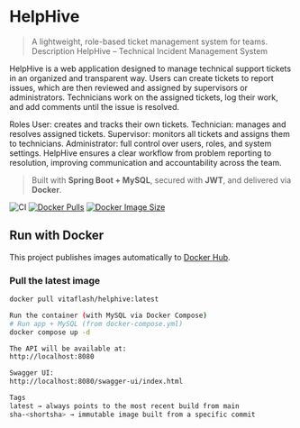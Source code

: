 # HelpHive

> A lightweight, role-based ticket management system for teams.  
> Description
> HelpHive – Technical Incident Management System

HelpHive is a web application designed to manage technical support tickets in an organized and transparent way.
Users can create tickets to report issues, which are then reviewed and assigned by supervisors or administrators.
Technicians work on the assigned tickets, log their work, and add comments until the issue is resolved.

Roles
User: creates and tracks their own tickets.
Technician: manages and resolves assigned tickets.
Supervisor: monitors all tickets and assigns them to technicians.
Administrator: full control over users, roles, and system settings.
HelpHive ensures a clear workflow from problem reporting to resolution, improving communication and accountability across the team.

> Built with **Spring Boot + MySQL**, secured with **JWT**, and delivered via **Docker**.

![CI](https://github.com/vitaflash/helphive/actions/workflows/docker.yml/badge.svg)
[![Docker Pulls](https://img.shields.io/docker/pulls/vitaflash/helphive?logo=docker)](https://hub.docker.com/r/vitaflash/helphive)
[![Docker Image Size](https://img.shields.io/docker/image-size/vitaflash/helphive/latest?logo=docker)](https://hub.docker.com/r/vitaflash/helphive)


## Run with Docker

This project publishes images automatically to [Docker Hub](https://hub.docker.com/r/vitaflash/helphive).

### Pull the latest image
```bash
docker pull vitaflash/helphive:latest

Run the container (with MySQL via Docker Compose)
# Run app + MySQL (from docker-compose.yml)
docker compose up -d

The API will be available at:
http://localhost:8080

Swagger UI:
http://localhost:8080/swagger-ui/index.html

Tags
latest → always points to the most recent build from main
sha-<shortsha> → immutable image built from a specific commit
